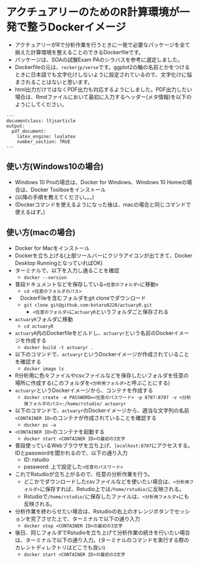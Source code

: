 # アクチュアリーのためのR計算環境が一発で整うDockerイメージ
- アクチュアリーがRで分析作業を行うときに一発で必要なパッケージを全て揃えた計算環境を整えることのできるDockerfileです。
- パッケージは、SOAの試験Exam PAのシラバスを参考に選定しました。
- Dockerfileの元は、`rockerjp/verse`です。ggplot2の軸の名前とかをつけるときに日本語でも文字化けしないように設定されているので、文字化けに悩まされることはないと思います。
- html出力だけではなくPDF出力も対応するようにしました。PDF出力したい場合は、Rmdファイルにおいて最初に入力するヘッダー(メタ情報)を以下のようにしてください。
```
---
documentclass: ltjsarticle
output:
  pdf_document:
    latex_engine: lualatex
    number_section: TRUE
---
```

## 使い方(Windows10の場合)
- Windows 10 Proの場合は、Docker for Windows、Windows 10 Homeの場合は、Docker Toolboxをインストール
- (以降の手順を教えてください。。。)
- (Dockerコマンドを使えるようになった後は、macの場合と同じコマンドで使えるはず。)

## 使い方(macの場合)
- Docker for Macをインストール
- Dockerを立ち上げる(上部ツールバーにクジラアイコンが出てきて、Docker Desktop RunningとなっていればOK)
- ターミナルで、以下を入力し通ることを確認
    - `docker --version`
- 普段ドキュメントなどを保存している`<任意のフォルダ>`に移動v
    - `cd <任意のフォルダのパス>`
- 　DockerFileを含むフォルダをgit cloneでダウンロード
    - `git clone git@github.com:kotaro0220/actuaryR.git`
        - `<任意のフォルダ>`に`actuaryR`というフォルダごと保存される
- `actuaryR`フォルダに移動
    -  `cd actuaryR`
- `actuaryR`内のDockerfileをビルドし、`actuaryr`という名前のDockerイメージを作成する
    - `docker build -t actuaryr .`
-  以下のコマンドで、`actuaryr`というDockerイメージが作成されていることを確認する
    - `docker image ls`
- R分析用に色々ファイルやcsvファイルなどを保存したいフォルダを任意の場所に作成する(このフォルダを`<分析用フォルダ>`と呼ぶことにする)
- `actuaryr`というDockerイメージから、コンテナを作成する
    - `docker create -e PASSWORD=<任意のパスワード> -p 8787:8787 -v <分析用フォルダのパス>:/home/rstudio/ actuaryr`
- 以下のコマンドで、`actuaryr`のDockerイメージから、適当な文字列の名前`<CONTAINER ID>`のコンテナが作成されていることを確認する
    - `docker ps -a`
- `<CONTAINER ID>`のコンテナを起動する
    - `docker start <CONTAINER ID>の最初の3文字`
- 普段使っているWebブラウザを立ち上げ、`localhost:8787`にアクセスする。IDとpasswordを聞かれるので、以下の通り入力
    - ID: rstudio
    - password: 上で設定した`<任意のパスワード>`
- これでRstudioが立ち上がるので、任意の分析作業を行う。
    - どこかでダウンロードしたcsvファイルなどを使いたい場合は、`<分析用フォルダ>`に保存すれば、Rstudio上では`/home/rstudio/`に反映される。
    - Rstudioで`/home/rstudio/`に保存したファイルは、`<分析用フォルダ>`にも反映される。
- 分析作業を終わらせたい場合は、Rstudioの右上のオレンジボタンでセッションを完了させた上で、ターミナルで以下の通り入力
    - `docker stop <CONTAINER ID>の最初の3文字`
- 後日、同じフォルダでRstudioを立ち上げて分析作業の続きを行いたい場合は、ターミナルで以下の通り入力。(ターミナルのコマンドを実行する際のカレントディレクトリはどこでも良い)
    - `docker start <CONTAINER ID>の最初の3文字`